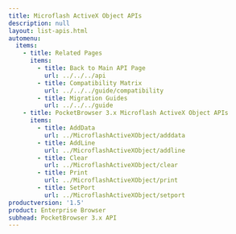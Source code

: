 ```yaml
---
title: Microflash ActiveX Object APIs
description: null
layout: list-apis.html
automenu:
  items:
    - title: Related Pages
      items:
        - title: Back to Main API Page
          url: ../../../api
        - title: Compatibility Matrix
          url: ../../../guide/compatibility
        - title: Migration Guides
          url: ../../../guide
    - title: PocketBrowser 3.x Microflash ActiveX Object APIs
      items:
        - title: AddData
          url: ../MicroflashActiveXObject/adddata
        - title: AddLine
          url: ../MicroflashActiveXObject/addline
        - title: Clear
          url: ../MicroflashActiveXObject/clear
        - title: Print
          url: ../MicroflashActiveXObject/print
        - title: SetPort
          url: ../MicroflashActiveXObject/setport
productversion: '1.5'
product: Enterprise Browser
subhead: PocketBrowser 3.x API
---
```



